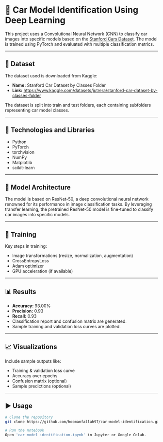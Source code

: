 # 🚗 Car Model Identification Using Deep Learning

This project uses a Convolutional Neural Network (CNN) to classify car images into specific models based on the [Stanford Cars Dataset](https://www.kaggle.com/datasets/jutrera/stanford-car-dataset-by-classes-folder). The model is trained using PyTorch and evaluated with multiple classification metrics.

---

## 📂 Dataset

The dataset used is downloaded from Kaggle:
- **Name:** Stanford Car Dataset by Classes Folder
- **Link:** https://www.kaggle.com/datasets/jutrera/stanford-car-dataset-by-classes-folder

The dataset is split into train and test folders, each containing subfolders representing car model classes.

---

## 🔧 Technologies and Libraries

- Python
- PyTorch
- torchvision
- NumPy
- Matplotlib
- scikit-learn

---

## 🧠 Model Architecture

The model is based on ResNet-50, a deep convolutional neural network renowned for its performance in image classification tasks. By leveraging transfer learning, the pretrained ResNet-50 model is fine-tuned to classify car images into specific models.

---

## 🔁 Training

Key steps in training:
- Image transformations (resize, normalization, augmentation)
- CrossEntropyLoss
- Adam optimizer
- GPU acceleration (if available)

---

## 📊 Results

- **Accuracy:** 93.00%
- **Precision:** 0.93
- **Recall:** 0.93
- Classification report and confusion matrix are generated.
- Sample training and validation loss curves are plotted.


---

## 📈 Visualizations

Include sample outputs like:
- Training & validation loss curve
- Accuracy over epochs
- Confusion matrix (optional)
- Sample predictions (optional)

---

## ▶️ Usage

```bash
# Clone the repository
git clone https://github.com/hoomanfallah97/car-model-identification.git

# Run the notebook
Open 'car model identification.ipynb' in Jupyter or Google Colab.
